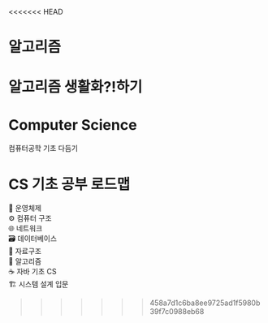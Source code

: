 <<<<<<< HEAD
# 알고리즘

알고리즘 생활화?!하기
=======
# Computer Science
컴퓨터공학 기초 다듬기

# CS 기초 공부 로드맵
🧠 운영체제  
⚙️ 컴퓨터 구조  
🌐 네트워크  
🗃️ 데이터베이스  
🌳 자료구조  
📐 알고리즘  
☕ 자바 기초 CS  
🏗️ 시스템 설계 입문  
>>>>>>> 458a7d1c6ba8ee9725ad1f5980b39f7c0988eb68
